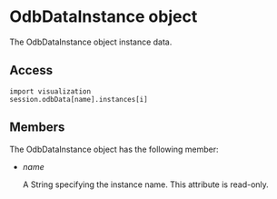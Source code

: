 # OdbDataInstance object

The OdbDataInstance object instance data.

## Access

```
import visualization
session.odbData[name].instances[i]
```

## Members

The OdbDataInstance object has the following member:

- *name*

  A String specifying the instance name. This attribute is read-only.